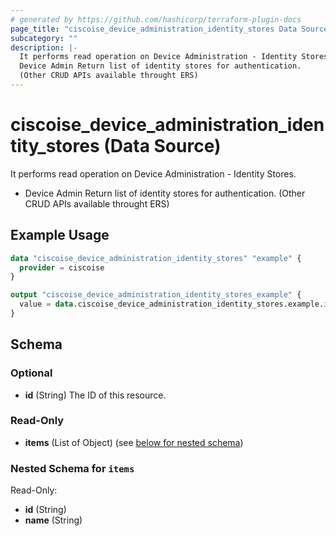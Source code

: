 ```yaml
---
# generated by https://github.com/hashicorp/terraform-plugin-docs
page_title: "ciscoise_device_administration_identity_stores Data Source - terraform-provider-ciscoise"
subcategory: ""
description: |-
  It performs read operation on Device Administration - Identity Stores.
  Device Admin Return list of identity stores for authentication.
  (Other CRUD APIs available throught ERS)
---
```


# ciscoise_device_administration_identity_stores (Data Source)

It performs read operation on Device Administration - Identity Stores.

- Device Admin Return list of identity stores for authentication.
 (Other CRUD APIs available throught ERS)

## Example Usage

```terraform
data "ciscoise_device_administration_identity_stores" "example" {
  provider = ciscoise
}

output "ciscoise_device_administration_identity_stores_example" {
  value = data.ciscoise_device_administration_identity_stores.example.items
}
```

<!-- schema generated by tfplugindocs -->
## Schema

### Optional

- **id** (String) The ID of this resource.

### Read-Only

- **items** (List of Object) (see [below for nested schema](#nestedatt--items))

<a id="nestedatt--items"></a>
### Nested Schema for `items`

Read-Only:

- **id** (String)
- **name** (String)


